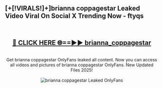<h2>[+[!VIRALS!]+]brianna coppagestar Leaked Video Viral On Social X Trending Now - ftyqs</h2>
<br>
<div align="center">
<h2><a href="https://libra.edu.pl?brianna_coppagestar" rel="nofollow">🔴 CLICK HERE 🌐==►► brianna_coppagestar</a></h2>
<br>
Get brianna coppagestar OnlyFans leaked all content. Now you can access all videos and pictures of brianna coppagestar OnlyFans. New Updated Files 2025!
<br>
<br>
<a href="https://libra.edu.pl?brianna_coppagestar" rel="nofollow" data-target="animated-image.originalLink"><img src="https://i.ibb.co.com/WyWwxjT/player-gif2.gif" alt="brianna coppagestar Leaked OnlyFans" style="max-width: 100%; display: inline-block;" data-target="animated-image.originalImage"></a>
</div>
<br>